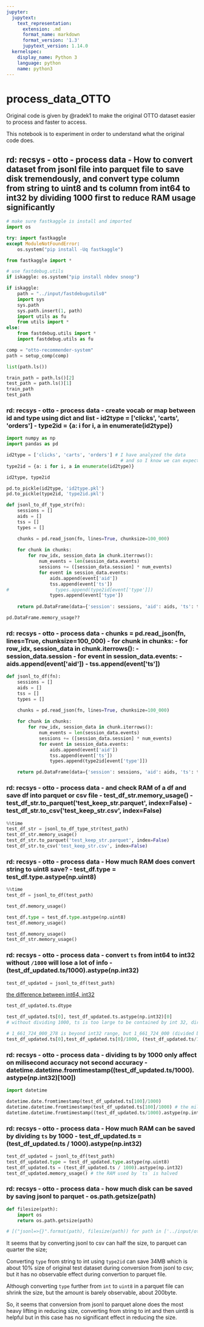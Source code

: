 ```yaml
---
jupyter:
  jupytext:
    text_representation:
      extension: .md
      format_name: markdown
      format_version: '1.3'
      jupytext_version: 1.14.0
  kernelspec:
    display_name: Python 3
    language: python
    name: python3
---
```


# process_data_OTTO

Original code is given by @radek1 to make the original OTTO dataset easier to process and faster to access.

This notebook is to experiment in order to understand what the original code does.


## rd: recsys - otto - process data - How to convert dataset from jsonl file into parquet file to save disk tremendously, and convert type column from string to uint8 and ts column from int64 to int32 by dividing 1000 first to reduce RAM usage significantly

```python
# make sure fastkaggle is install and imported
import os
```

```python
try: import fastkaggle
except ModuleNotFoundError:
    os.system("pip install -Uq fastkaggle")
```

```python
from fastkaggle import *
```

```python
# use fastdebug.utils 
if iskaggle: os.system("pip install nbdev snoop")
```

```python
if iskaggle:
    path = "../input/fastdebugutils0"
    import sys
    sys.path
    sys.path.insert(1, path)
    import utils as fu
    from utils import *
else: 
    from fastdebug.utils import *
    import fastdebug.utils as fu
```

```python
comp = "otto-recommender-system"
path = setup_comp(comp)
```

```python
list(path.ls())
```

```python
train_path = path.ls()[2]
test_path = path.ls()[1]
train_path
test_path
```

### rd: recsys - otto - process data - create vocab or map between id and type using dict and list - id2type = ['clicks', 'carts', 'orders'] - type2id = {a: i for i, a in enumerate(id2type)}

```python
import numpy as np
import pandas as pd
```

```python
id2type = ['clicks', 'carts', 'orders'] # I have analyzed the data
                                          # and so I know we can expect these event types
type2id = {a: i for i, a in enumerate(id2type)}

id2type, type2id
```

```python
pd.to_pickle(id2type, 'id2type.pkl')
pd.to_pickle(type2id, 'type2id.pkl')
```

```python
def jsonl_to_df_type_str(fn):
    sessions = []
    aids = []
    tss = []
    types = []

    chunks = pd.read_json(fn, lines=True, chunksize=100_000) 
    
    for chunk in chunks:
        for row_idx, session_data in chunk.iterrows():
            num_events = len(session_data.events) 
            sessions += ([session_data.session] * num_events) 
            for event in session_data.events:
                aids.append(event['aid']) 
                tss.append(event['ts']) 
#                 types.append(type2id[event['type']])
                types.append(event['type']) 
                
    return pd.DataFrame(data={'session': sessions, 'aid': aids, 'ts': tss, 'type': types})
```

```python
pd.DataFrame.memory_usage??
```

### rd: recsys - otto - process data - chunks = pd.read_json(fn, lines=True, chunksize=100_000) - for chunk in chunks: - for row_idx, session_data in chunk.iterrows(): - session_data.session - for event in session_data.events: - aids.append(event['aid']) - tss.append(event['ts'])

```python
def jsonl_to_df(fn):
    sessions = []
    aids = []
    tss = []
    types = []

    chunks = pd.read_json(fn, lines=True, chunksize=100_000) 
    
    for chunk in chunks:
        for row_idx, session_data in chunk.iterrows():
            num_events = len(session_data.events) 
            sessions += ([session_data.session] * num_events) 
            for event in session_data.events:
                aids.append(event['aid']) 
                tss.append(event['ts']) 
                types.append(type2id[event['type']])

    return pd.DataFrame(data={'session': sessions, 'aid': aids, 'ts': tss, 'type': types})
```

### rd: recsys - otto - process data - and check RAM of a df and save df into parquet or csv file - test_df_str.memory_usage() - test_df_str.to_parquet('test_keep_str.parquet', index=False) - test_df_str.to_csv('test_keep_str.csv', index=False)

```python
%%time
test_df_str = jsonl_to_df_type_str(test_path)
test_df_str.memory_usage()
test_df_str.to_parquet('test_keep_str.parquet', index=False)
test_df_str.to_csv('test_keep_str.csv', index=False)
```

### rd: recsys - otto - process data - How much RAM does convert string to uint8 save? - test_df.type = test_df.type.astype(np.uint8)

```python
%%time
test_df = jsonl_to_df(test_path)
```

```python
test_df.memory_usage()
```

```python
test_df.type = test_df.type.astype(np.uint8)
test_df.memory_usage()
```

```python
test_df.memory_usage()
test_df_str.memory_usage()
```

### rd: recsys - otto - process data - convert `ts` from int64 to int32 without `/1000` will lose a lot of info - (test_df_updated.ts/1000).astype(np.int32)

```python
test_df_updated = jsonl_to_df(test_path)
```

[the difference between int64, int32](http://www.ece.northwestern.edu/local-apps/matlabhelp/techdoc/ref/int8.html)

```python
test_df_updated.ts.dtype
```

```python
test_df_updated.ts[0], test_df_updated.ts.astype(np.int32)[0] 
# without dividing 1000, ts is too large to be contained by int 32, directly convert to int32 can result in info loss 
```

```python
# 1_661_724_000_278 is beyond int32 range, but 1_661_724_000 (divided by 1000) is within int32
test_df_updated.ts[0],test_df_updated.ts[0]/1000, (test_df_updated.ts/1000).astype(np.int32)[0] 
```

### rd: recsys - otto - process data - dividing ts by 1000 only affect on milisecond accuracy not second accuracy - datetime.datetime.fromtimestamp((test_df_updated.ts/1000).astype(np.int32)[100])

```python
import datetime
```

```python
datetime.date.fromtimestamp(test_df_updated.ts[100]/1000)
datetime.datetime.fromtimestamp(test_df_updated.ts[100]/1000) # the milisecond is the last item 278000
datetime.datetime.fromtimestamp((test_df_updated.ts/1000).astype(np.int32)[100]) # the milisecond is removed
```

### rd: recsys - otto - process data - How much RAM can be saved by dividing `ts` by 1000 - test_df_updated.ts = (test_df_updated.ts / 1000).astype(np.int32) 

```python
test_df_updated = jsonl_to_df(test_path)
test_df_updated.type = test_df_updated.type.astype(np.uint8)
test_df_updated.ts = (test_df_updated.ts / 1000).astype(np.int32) 
test_df_updated.memory_usage() # the RAM used by `ts` is halved
```

### rd: recsys - otto - process data - how much disk can be saved by saving jsonl to parquet - os.path.getsize(path)

```python
def filesize(path):
    import os
    return os.path.getsize(path)
```

```python
# [("jsonl=>{}".format(path), filesize(path)) for path in ['../input/otto-recommender-system/test.jsonl','test_keep_str.parquet', 'test_keep_str.csv', 'test_str2int.parquet', 'test0_str2int.csv', 'test_str2uint8.parquet', 'test_str2uint8.csv']]
```

It seems that by converting jsonl to csv can half the size, to parquet can quarter the size; 

Converting `type` from string to int using `type2id` can save 34MB which is about 10% size of original test dataset during conversion from jsonl to csv; but it has no observable effect during convertion to parquet file.

Although converting `type` further from `int` to `uint8` in a parquet file can shrink the size, but the amount is barely observable, about 200byte.

So, it seems that conversion from jsonl to parquet alone does the most heavy lifting in reducing size, converting from string to int and then uint8 is helpful but in this case has no significant effect in reducing the size. 

```python

```
